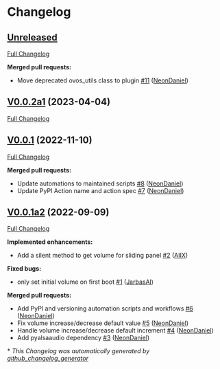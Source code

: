 # Changelog

## [Unreleased](https://github.com/OpenVoiceOS/ovos-PHAL-plugin-alsa/tree/HEAD)

[Full Changelog](https://github.com/OpenVoiceOS/ovos-PHAL-plugin-alsa/compare/V0.0.2a1...HEAD)

**Merged pull requests:**

- Move deprecated ovos\_utils class to plugin [\#11](https://github.com/OpenVoiceOS/ovos-PHAL-plugin-alsa/pull/11) ([NeonDaniel](https://github.com/NeonDaniel))

## [V0.0.2a1](https://github.com/OpenVoiceOS/ovos-PHAL-plugin-alsa/tree/V0.0.2a1) (2023-04-04)

[Full Changelog](https://github.com/OpenVoiceOS/ovos-PHAL-plugin-alsa/compare/V0.0.1...V0.0.2a1)

## [V0.0.1](https://github.com/OpenVoiceOS/ovos-PHAL-plugin-alsa/tree/V0.0.1) (2022-11-10)

[Full Changelog](https://github.com/OpenVoiceOS/ovos-PHAL-plugin-alsa/compare/V0.0.1a2...V0.0.1)

**Merged pull requests:**

- Update automations to maintained scripts [\#8](https://github.com/OpenVoiceOS/ovos-PHAL-plugin-alsa/pull/8) ([NeonDaniel](https://github.com/NeonDaniel))
- Update PyPI Action name and action spec [\#7](https://github.com/OpenVoiceOS/ovos-PHAL-plugin-alsa/pull/7) ([NeonDaniel](https://github.com/NeonDaniel))

## [V0.0.1a2](https://github.com/OpenVoiceOS/ovos-PHAL-plugin-alsa/tree/V0.0.1a2) (2022-09-09)

[Full Changelog](https://github.com/OpenVoiceOS/ovos-PHAL-plugin-alsa/compare/10fe6be0768e5a4d2fcaa74314981474725053ba...V0.0.1a2)

**Implemented enhancements:**

- Add a silent method to get volume for sliding panel [\#2](https://github.com/OpenVoiceOS/ovos-PHAL-plugin-alsa/pull/2) ([AIIX](https://github.com/AIIX))

**Fixed bugs:**

- only set initial volume on first boot [\#1](https://github.com/OpenVoiceOS/ovos-PHAL-plugin-alsa/pull/1) ([JarbasAl](https://github.com/JarbasAl))

**Merged pull requests:**

- Add PyPI and versioning automation scripts and workflows [\#6](https://github.com/OpenVoiceOS/ovos-PHAL-plugin-alsa/pull/6) ([NeonDaniel](https://github.com/NeonDaniel))
- Fix volume increase/decrease default value [\#5](https://github.com/OpenVoiceOS/ovos-PHAL-plugin-alsa/pull/5) ([NeonDaniel](https://github.com/NeonDaniel))
- Handle volume increase/decrease default increment [\#4](https://github.com/OpenVoiceOS/ovos-PHAL-plugin-alsa/pull/4) ([NeonDaniel](https://github.com/NeonDaniel))
- Add pyalsaaudio dependency [\#3](https://github.com/OpenVoiceOS/ovos-PHAL-plugin-alsa/pull/3) ([NeonDaniel](https://github.com/NeonDaniel))



\* *This Changelog was automatically generated by [github_changelog_generator](https://github.com/github-changelog-generator/github-changelog-generator)*
